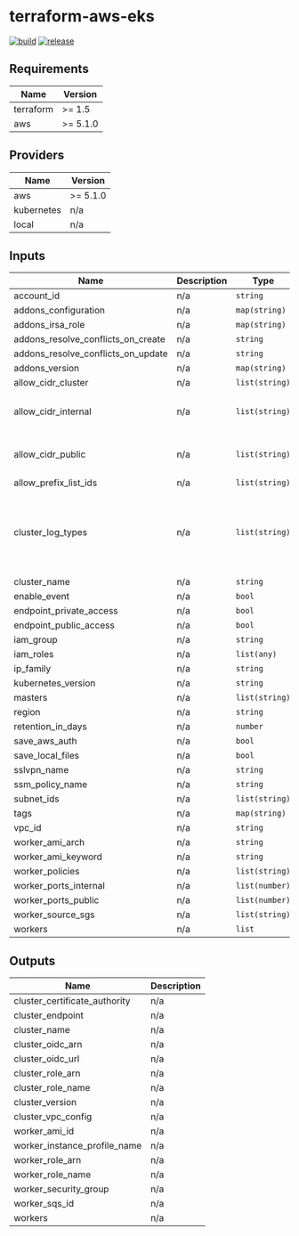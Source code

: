 # terraform-aws-eks

[![build](https://img.shields.io/github/actions/workflow/status/nalbam/terraform-aws-eks/push.yml?branch=main&style=for-the-badge&logo=github)](https://github.com/nalbam/terraform-aws-eks/actions/workflows/push.yml)
[![release](https://img.shields.io/github/v/release/nalbam/terraform-aws-eks?style=for-the-badge&logo=github)](https://github.com/nalbam/terraform-aws-eks/releases)

<!--- BEGIN_TF_DOCS --->
## Requirements

| Name | Version |
|------|---------|
| terraform | >= 1.5 |
| aws | >= 5.1.0 |

## Providers

| Name | Version |
|------|---------|
| aws | >= 5.1.0 |
| kubernetes | n/a |
| local | n/a |

## Inputs

| Name | Description | Type | Default | Required |
|------|-------------|------|---------|:--------:|
| account\_id | n/a | `string` | n/a | yes |
| addons\_configuration | n/a | `map(string)` | `{}` | no |
| addons\_irsa\_role | n/a | `map(string)` | `{}` | no |
| addons\_resolve\_conflicts\_on\_create | n/a | `string` | `"OVERWRITE"` | no |
| addons\_resolve\_conflicts\_on\_update | n/a | `string` | `"PRESERVE"` | no |
| addons\_version | n/a | `map(string)` | `{}` | no |
| allow\_cidr\_cluster | n/a | `list(string)` | `[]` | no |
| allow\_cidr\_internal | n/a | `list(string)` | <pre>[<br>  "10.0.0.0/8"<br>]</pre> | no |
| allow\_cidr\_public | n/a | `list(string)` | <pre>[<br>  "0.0.0.0/0"<br>]</pre> | no |
| allow\_prefix\_list\_ids | n/a | `list(string)` | `[]` | no |
| cluster\_log\_types | n/a | `list(string)` | <pre>[<br>  "api",<br>  "audit",<br>  "authenticator",<br>  "controllerManager",<br>  "scheduler"<br>]</pre> | no |
| cluster\_name | n/a | `string` | n/a | yes |
| enable\_event | n/a | `bool` | `true` | no |
| endpoint\_private\_access | n/a | `bool` | `true` | no |
| endpoint\_public\_access | n/a | `bool` | `false` | no |
| iam\_group | n/a | `string` | `""` | no |
| iam\_roles | n/a | `list(any)` | `[]` | no |
| ip\_family | n/a | `string` | `"ipv4"` | no |
| kubernetes\_version | n/a | `string` | n/a | yes |
| masters | n/a | `list(string)` | `[]` | no |
| region | n/a | `string` | n/a | yes |
| retention\_in\_days | n/a | `number` | `30` | no |
| save\_aws\_auth | n/a | `bool` | `true` | no |
| save\_local\_files | n/a | `bool` | `false` | no |
| sslvpn\_name | n/a | `string` | `""` | no |
| ssm\_policy\_name | n/a | `string` | `""` | no |
| subnet\_ids | n/a | `list(string)` | n/a | yes |
| tags | n/a | `map(string)` | `{}` | no |
| vpc\_id | n/a | `string` | n/a | yes |
| worker\_ami\_arch | n/a | `string` | `"x86_64"` | no |
| worker\_ami\_keyword | n/a | `string` | `"*"` | no |
| worker\_policies | n/a | `list(string)` | `[]` | no |
| worker\_ports\_internal | n/a | `list(number)` | `[]` | no |
| worker\_ports\_public | n/a | `list(number)` | `[]` | no |
| worker\_source\_sgs | n/a | `list(string)` | `[]` | no |
| workers | n/a | `list` | `[]` | no |

## Outputs

| Name | Description |
|------|-------------|
| cluster\_certificate\_authority | n/a |
| cluster\_endpoint | n/a |
| cluster\_name | n/a |
| cluster\_oidc\_arn | n/a |
| cluster\_oidc\_url | n/a |
| cluster\_role\_arn | n/a |
| cluster\_role\_name | n/a |
| cluster\_version | n/a |
| cluster\_vpc\_config | n/a |
| worker\_ami\_id | n/a |
| worker\_instance\_profile\_name | n/a |
| worker\_role\_arn | n/a |
| worker\_role\_name | n/a |
| worker\_security\_group | n/a |
| worker\_sqs\_id | n/a |
| workers | n/a |

<!--- END_TF_DOCS --->
